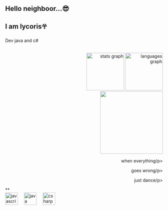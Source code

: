 ## Hello neighboor...😎
<h2 align="left">I am lycoris𖣂</h2>

###

<p align="left">Dev java and c#</p>



<br clear="both">

<div align="right">
  <img src="https://github-readme-stats.vercel.app/api?username=Santssaintly&hide_title=false&hide_rank=false&show_icons=true&include_all_commits=true&count_private=true&disable_animations=false&theme=aura&locale=en&hide_border=false&order=1" height="120" alt="stats graph"  />
  <img src="https://github-readme-stats.vercel.app/api/top-langs?username=Santssaintly&locale=en&hide_title=false&layout=compact&card_width=320&langs_count=5&theme=aura&hide_border=false&order=2" height="120" alt="languages graph"  /> 
</div>


<div align="right">
  <img height="200" src="https://c.tenor.com/S894mCfpIZ0AAAAd/tenor.gif"  />
  <p>when everything/p>
     <p>goes wrong/p>
        <p>just dance/p>
</div>**

<div align="left">
  <img src="https://cdn.jsdelivr.net/gh/devicons/devicon/icons/javascript/javascript-original.svg" height="40" alt="javascript logo"  />
  <img width="12" />
  <img src="https://cdn.jsdelivr.net/gh/devicons/devicon/icons/java/java-original.svg" height="40" alt="java logo"  />
  <img width="12" />
  <img src="https://cdn.jsdelivr.net/gh/devicons/devicon/icons/csharp/csharp-original.svg" height="40" alt="csharp logo"  />
</div>

###




###
